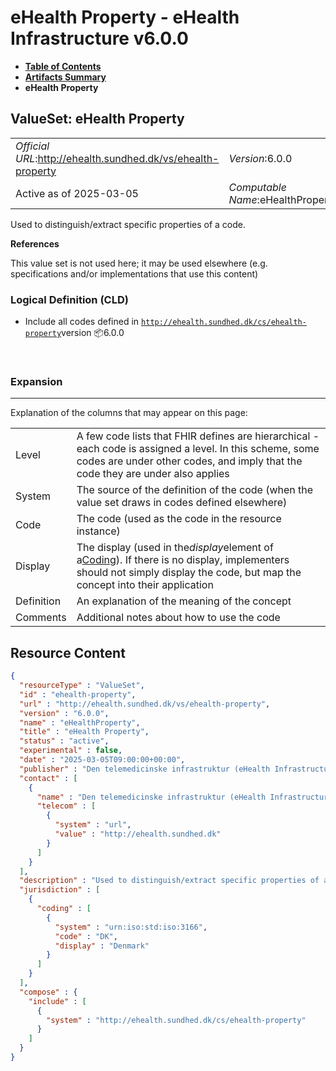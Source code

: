 # eHealth Property - eHealth Infrastructure v6.0.0

* [**Table of Contents**](toc.md)
* [**Artifacts Summary**](artifacts.md)
* **eHealth Property**

## ValueSet: eHealth Property 

| | |
| :--- | :--- |
| *Official URL*:http://ehealth.sundhed.dk/vs/ehealth-property | *Version*:6.0.0 |
| Active as of 2025-03-05 | *Computable Name*:eHealthProperty |

 
Used to distinguish/extract specific properties of a code. 

 **References** 

This value set is not used here; it may be used elsewhere (e.g. specifications and/or implementations that use this content)

### Logical Definition (CLD)

* Include all codes defined in [`http://ehealth.sundhed.dk/cs/ehealth-property`](CodeSystem-ehealth-property.md)version 📦6.0.0

 

### Expansion

-------

 Explanation of the columns that may appear on this page: 

| | |
| :--- | :--- |
| Level | A few code lists that FHIR defines are hierarchical - each code is assigned a level. In this scheme, some codes are under other codes, and imply that the code they are under also applies |
| System | The source of the definition of the code (when the value set draws in codes defined elsewhere) |
| Code | The code (used as the code in the resource instance) |
| Display | The display (used in the*display*element of a[Coding](http://hl7.org/fhir/R4/datatypes.html#Coding)). If there is no display, implementers should not simply display the code, but map the concept into their application |
| Definition | An explanation of the meaning of the concept |
| Comments | Additional notes about how to use the code |



## Resource Content

```json
{
  "resourceType" : "ValueSet",
  "id" : "ehealth-property",
  "url" : "http://ehealth.sundhed.dk/vs/ehealth-property",
  "version" : "6.0.0",
  "name" : "eHealthProperty",
  "title" : "eHealth Property",
  "status" : "active",
  "experimental" : false,
  "date" : "2025-03-05T09:00:00+00:00",
  "publisher" : "Den telemedicinske infrastruktur (eHealth Infrastructure)",
  "contact" : [
    {
      "name" : "Den telemedicinske infrastruktur (eHealth Infrastructure)",
      "telecom" : [
        {
          "system" : "url",
          "value" : "http://ehealth.sundhed.dk"
        }
      ]
    }
  ],
  "description" : "Used to distinguish/extract specific properties of a code.",
  "jurisdiction" : [
    {
      "coding" : [
        {
          "system" : "urn:iso:std:iso:3166",
          "code" : "DK",
          "display" : "Denmark"
        }
      ]
    }
  ],
  "compose" : {
    "include" : [
      {
        "system" : "http://ehealth.sundhed.dk/cs/ehealth-property"
      }
    ]
  }
}

```
